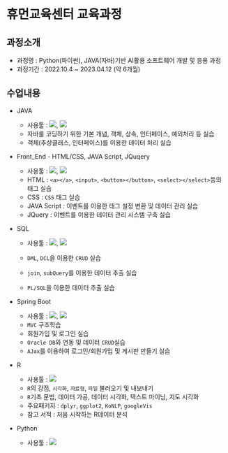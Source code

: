 # 휴먼교육센터 교육과정
## 과정소개
- 과정명 : Python(파이썬), JAVA(자바)기반 AI활용 소프트웨어 개발 및 응용 과정
- 과정기간 : 2022.10.4 ~ 2023.04.12 (약 6개월)

## 수업내용
- JAVA
    - 사용툴 : <img src="https://img.shields.io/badge/EclipseSE-2C2255?style=flat-badge&logo=Eclipse%20IDE&logoColor=white">, <img src="https://img.shields.io/badge/-JDK%20ver%20%3A%2017.0.4.1-auto"/>
    - 자바를 코딩하기 위한 기본 개념, 객체, 상속, 인터페이스, 예외처리 등 실습
    - 객체(추상클래스, 인터페이스)를 이용한 데이터 처리 실습


- Front_End - HTML/CSS, JAVA Script, JQuqery
    - 사용툴 : <img src="https://img.shields.io/badge/Visual%20Studio%20Code-007ACC?style=flat-badge&logo=Visual%20Studio%20Code&logoColor=white"/>, <img src="https://img.shields.io/badge/-ver%20%3A%201.74.1-auto"/>
    - HTML : ```<a></a>```, ```<input>```, ```<button></button>```, ```<select></select>```등의 태그 실습
    - CSS : ```CSS``` 태그 실습
    - JAVA Script : 이벤트를 이용한 태그 설정 변환 및 데이터 관리 실습
    - JQuery : 이벤트를 이용한 데이터 관리 시스템 구축 실습


- SQL
    - 사용툴 : <img src="https://img.shields.io/badge/Oracle-F80000?style=flat-badge&logo=Oracle&logoColor=white">, <img src="https://img.shields.io/badge/-%20ver%20%3A%2011g%20Enterprise%20Edition%20Release%2011.2.0.1.0-auto"/>

    - ```DML```, ```DCL```을 이용한 ```CRUD``` 실습
    - ```join```, ```subQuery```를 이용한 데이터 추출 실습
    - ```PL/SQL```을 이용한 데이터 추출 실습


- Spring Boot
    - 사용툴 : <img src="https://img.shields.io/badge/EclipseEE-2C2255?style=flat-badge&logo=Eclipse%20IDE&logoColor=white">, <img src="https://img.shields.io/badge/-ver%20%3A%202022--09(4.25.0)%20%2F%20JDK%20ver%20%3A%2017.0.4.1-auto"/>
    - ```MVC``` 구조학습
    - 회원가입 및 로그인 실습
    - ```Oracle DB```와 연동 및 데이터 ```CRUD```실습
    - ```AJax```를 이용하여 로그인/회원가입 및 게시판 만들기 실습

- R
    - 사용툴 : <img src="https://img.shields.io/badge/RStudio-75AADB?style=flat-badge&logo=RStudio&logoColor=white">
    - ```R```의 강점, ```시각화```, ```자료형```, ```파일``` 불러오기 및 내보내기
    - ```R```기초 문법, 데이터 가공, 데이터 시각화, 텍스트 마이닝, 지도 시각화
    - 주요패키지 : ```dplyr```, ```ggplot2```, ```KoNLP```, ```googleVis```
    - 참고 서적 : 처음 시작하는 R데이터 분석

- Python
    - 사용툴 : <img src="https://img.shields.io/badge/Python-3776AB?style=flat-badge&logo=Python&logoColor=white">
    